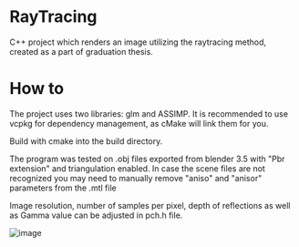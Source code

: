 # RayTracing
C++ project which renders an image utilizing the raytracing method, created as a part of graduation thesis.

# How to
The project uses two libraries: glm and ASSIMP.
It is recommended to use vcpkg for dependency management, as cMake will link them for you.

Build with cmake into the build directory.

The program was tested on .obj files exported from blender 3.5 with "Pbr extension" and triangulation enabled.
In case the scene files are not recognized you may need to manually remove "aniso" and "anisor" parameters from the .mtl file

Image resolution, number of samples per pixel, depth of reflections as well as Gamma value can be adjusted in pch.h file.

![image](https://github.com/MaciejWodnicki/RayTracing/assets/101054402/1ac8d11b-0a54-4c56-a948-dc6eae232792)
